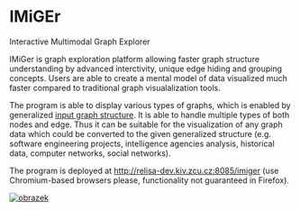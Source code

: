 # IMiGEr
Interactive Multimodal Graph Explorer

IMiGer is graph exploration platform allowing faster graph structure understanding by advanced interctivity, unique edge hiding and grouping concepts. Users are able to create a mental model of data visualized much faster compared to traditional graph visualalization tools.

The program is able to display various types of  graphs,  which  is  enabled  by  generalized  [input graph  structure](https://github.com/ReliSA/IMiGEr/blob/devel/documents/IMiGEr/IMiGEr_raw_input_format.pdf).   It  is  able  to  handle  multiple  types of  both  nodes  and  edge.   Thus  it  can  be suitable for the visualization of  any graph  data  which  could  be  converted  to the given  generalized structure (e.g. software engineering projects, intelligence  agencies  analysis,  historical  data,  computer  networks,  social networks).  

The program is deployed at http://relisa-dev.kiv.zcu.cz:8085/imiger (use Chromium-based browsers please, functionality not guaranteed in Firefox).


[![obrazek](https://github.com/ReliSA/IMiGEr/blob/devel/documents/IMiGEr/IMiGEr_11_2018.png)]()

